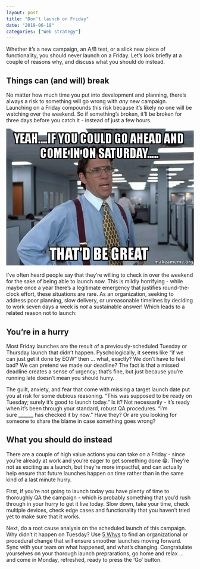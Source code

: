 ```yaml
---
layout: post
title: "Don't launch on Friday"
date: "2019-06-18"
categories: ["Web strategy"]
---
```


Whether it’s a new campaign, an A/B test, or a slick new piece of functionality, you should never launch on a Friday. Let’s look briefly at a couple of reasons why, and discuss what you should do instead.

## Things can (and will) break

No matter how much time you put into development and planning, there’s always a risk to something will go wrong with _any_ new campaign. Launching on a Friday compounds this risk because it’s likely no one will be watching over the weekend. So if something’s broken, it’ll be broken for three days before you catch it - instead of just a few hours.

!["I'm gonna need you to come in on Saturday" image from Office Space](/images/come-in-on-saturday.jpg)

I’ve often heard people say that they’re willing to check in over the weekend for the sake of being able to launch now. This is mildly horrifying - while maybe once a year there’s a legitimate emergency that justifies round-the-clock effort, these situations are rare. As an organization, seeking to address poor planning, slow delivery, or unreasonable timelines by deciding to work seven days a week is _not_ a sustainable answer! Which leads to a related reason not to launch:

## You’re in a hurry

Most Friday launches are the result of a previously-scheduled Tuesday or Thursday launch that didn’t happen. Pyschologically, it seems like “if we can just get it done by EOW” then … what, exactly? We don’t have to feel bad? We can pretend we made our deadline? The fact is that a missed deadline creates a sense of urgency; that’s fine, but just because you’re running late doesn’t mean you should hurry.

The guilt, anxiety, and fear that come with missing a target launch date put you at risk for some dubious reasoning. “This was supposed to be ready on Tuesday; surely it’s good to launch today.” Is it? Not necessarily - it’s ready when it’s been through your standard, robust QA procedures. “I’m sure **\_\_\_\_\_\_** has checked it by now.” Have they? Or are you looking for someone to share the blame in case something goes wrong?

## What you should do instead

There are a couple of high value actions you can take on a Friday - since you’re already at work and you’re eager to get something done 😁. They’re not as exciting as a launch, but they’re more impactful, and can actually help ensure that future launches happen on time rather than in the same kind of a last minute hurry.

First, if you’re not going to launch today you have plenty of time to thoroughly QA the campaign - which is probably something that you’d rush through in your hurry to get it live today. Slow down, take your time, check multiple devices, check edge cases and functionality that you haven’t tried yet to make sure that it works.

Next, do a root cause analysis on the scheduled launch of this campaign. Why didn’t it happen on Tuesday? Use [5 Whys](https://en.wikipedia.org/wiki/5_Whys) to find an organizational or procedural change that will ensure smoother launches moving forward. Sync with your team on what happened, and what’s changing. Congratulate yourselves on your thorough launch preprarations, go home and relax … and come in Monday, refreshed, ready to press the ‘Go’ button.
